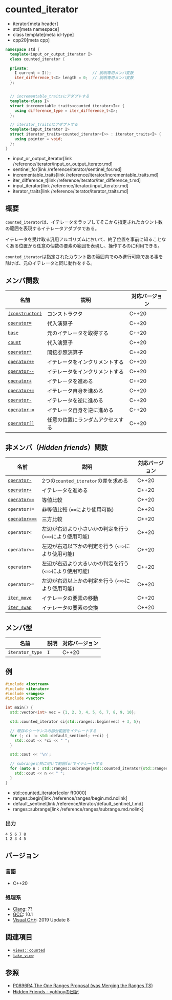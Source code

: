 # counted_iterator
* iterator[meta header]
* std[meta namespace]
* class template[meta id-type]
* cpp20[meta cpp]

```cpp
namespace std {
  template<input_or_output_iterator I>
  class counted_iterator {

  private:
    I current = I();                  // 説明専用メンバ変数
    iter_difference_t<I> length = 0;  // 説明専用メンバ変数
  };


  // incrementable_traitsにアダプトする
  template<class I>
  struct incrementable_traits<counted_iterator<I>> {
    using difference_type = iter_difference_t<I>;
  };

  // iterator_traitsにアダプトする
  template<input_iterator I>
  struct iterator_traits<counted_iterator<I>> : iterator_traits<I> {
    using pointer = void;
  };
}
```
* input_or_output_iterator[link /reference/iterator/input_or_output_iterator.md]
* sentinel_for[link /reference/iterator/sentinel_for.md]
* incrementable_traits[link /reference/iterator/incrementable_traits.md]
* iter_difference_t[link /reference/iterator/iter_difference_t.md]
* input_iterator[link /reference/iterator/input_iterator.md]
* iterator_traits[link /reference/iterator/iterator_traits.md]

## 概要
`counted_iterator`は、イテレータをラップしてそこから指定されたカウント数の範囲を表現するイテレータアダプタである。

イテレータを受け取る汎用アルゴリズムにおいて、終了位置を事前に知ることなくある位置から任意の個数の要素の範囲を表現し、操作するのに利用できる。

`counted_iterator`は指定されたカウント数の範囲内でのみ進行可能である事を除けば、元のイテレータと同じ動作をする。

## メンバ関数

| 名前 | 説明 | 対応バージョン |
|------------------------------------------------------|-------------|-------|
| [`(constructor)`](counted_iterator/op_constructor.md) | コンストラクタ | C++20 |
| [`operator=`](counted_iterator/op_assign.md)          | 代入演算子 | C++20 |
| [`base`](counted_iterator/base.md)          | 元のイテレータを取得する | C++20 |
| [`count`](counted_iterator/count.md)          | 代入演算子 | C++20 |
| [`operator*`](counted_iterator/op_deref.md)           | 間接参照演算子 | C++20 |
| [`operator++`](counted_iterator/op_increment.md)      | イテレータをインクリメントする | C++20 |
| [`operator--`](counted_iterator/op_decrement.md)      | イテレータをインクリメントする | C++20 |
| [`operator+`](counted_iterator/op_plus.md)      | イテレータを進める | C++20 |
| [`operator+=`](counted_iterator/op_plus_assign.md)    | イテレータ自身を進める | C++20 |
| [`operator-`](counted_iterator/op_unary_minus.md)     | イテレータを逆に進める | C++20 |
| [`operator-=`](counted_iterator/op_minus_assign.md)   | イテレータ自身を逆に進める | C++20 |
| [`operator[]`](counted_iterator/op_at.md)             | 任意の位置にランダムアクセスする | C++20 |

## 非メンバ（*Hidden friends*）関数

| 名前 | 説明 | 対応バージョン |
|------------------------------------------------------|-------------|-------|
| [`operator-`](counted_iterator/op_minus.md)          | 2つの`counted_iterator`の差を求める | C++20 |
| [`operator+`](counted_iterator/op_plus.md)           | イテレータを進める | C++20 |
| [`operator==`](counted_iterator/op_equal.md.nolink)         | 等値比較 | C++20 |
| `operator!=`     | 非等値比較 (`==`により使用可能) | C++20 |
| [`operator<=>`](counted_iterator/op_compare_3way.md.nolink)          | 三方比較 | C++20 |
| `operator<`           | 左辺が右辺より小さいかの判定を行う (`<=>`により使用可能) | C++20 |
| `operator<=`    | 左辺が右辺以下かの判定を行う (`<=>`により使用可能) | C++20 |
| `operator>`        | 左辺が右辺より大きいかの判定を行う (`<=>`により使用可能) | C++20 |
| `operator>=` | 左辺が右辺以上かの判定を行う (`<=>`により使用可能) | C++20 |
| [`iter_move`](counted_iterator/iter_move.md.nolink)     | イテレータの要素の移動 | C++20 |
| [`iter_swap`](counted_iterator/iter_swap.md.nolink)     | イテレータの要素の交換 | C++20 |

## メンバ型

| 名前 | 説明 | 対応バージョン |
|-----------------|-----|-------|
| `iterator_type` | `I` | C++20 |


## 例

```cpp example
#include <iostream>
#include <iterator>
#include <ranges>
#include <vector>

int main() {
  std::vector<int> vec = {1, 2, 3, 4, 5, 6, 7, 8, 9, 10};

  std::counted_iterator ci{std::ranges::begin(vec) + 3, 5};

  // 既存のシーケンスの部分範囲をイテレートする
  for (; ci != std::default_sentinel; ++ci) {
    std::cout << *ci << " ";
  }

  std::cout << '\n';

  // subrangeと共に用いて範囲forでイテレートする
  for (auto n : std::ranges::subrange{std::counted_iterator{std::ranges::begin(vec), 5}, std::default_sentinel}) {
    std::cout << n << " ";
  }
}
```
* std::counted_iterator[color ff0000]
* ranges::begin[link /reference/ranges/begin.md.nolink]
* default_sentinel[link /reference/iterator/default_sentinel_t.md]
* ranges::subrange[link /reference/ranges/subrange.md.nolink]

### 出力

```
4 5 6 7 8 
1 2 3 4 5 
```

## バージョン
### 言語
- C++20

### 処理系
- [Clang](/implementation.md#clang): ??
- [GCC](/implementation.md#gcc): 10.1
- [Visual C++](/implementation.md#visual_cpp): 2019 Update 8

## 関連項目

- [`views::counted`](/reference/ranges/counted.md.nolink)
- [`take_view`](/reference/ranges/take_view.md.nolink)

## 参照
- [P0896R4 The One Ranges Proposal (was Merging the Ranges TS)](http://www.open-std.org/jtc1/sc22/wg21/docs/papers/2018/p0896r4.pdf)
- [Hidden Friends - yohhoyの日記](https://yohhoy.hatenadiary.jp/entry/20190531/p1)
